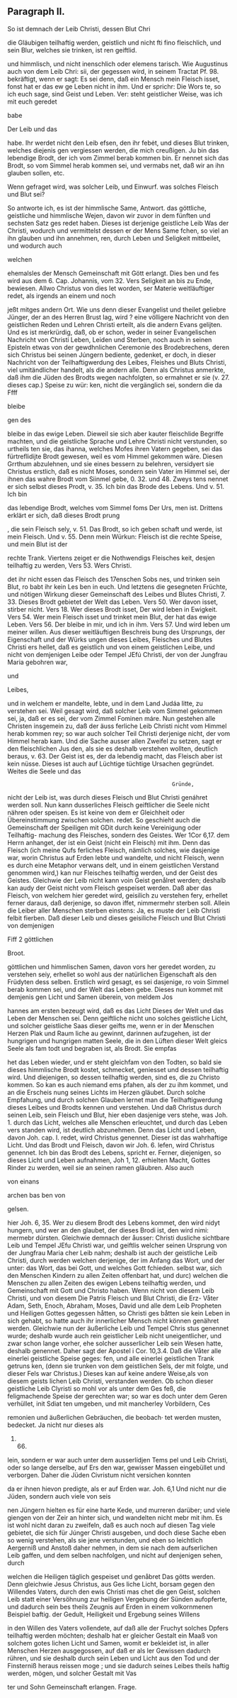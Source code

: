 

<!-- Seite 616 -->

Paragraph II.
-------------

So ist demnach der Leib Christi, dessen Blut Chri

die Gläubigen teilhaftig werden, geistlich und nicht fti fino fleischlich, und sein Blur, welches sie trinken, ist ren geiftlid.

und himmlisch, und nicht inenschlich oder elemens tarisch. Wie Augustinus auch von dem Leib Chri: sii, der gegessen wird, in seinem Tractat Pf. 98. bekräftigt, wenn er sagt: Es sei denn, daß ein Mensch mein Fleisch isset, fonst hat er das ew ge Leben nicht in ihm. Und er sprichr: Die Wors te, so ich euch sage, sind Geist und Leben. Ver:  steht geistlicher Weise, was ich mit euch geredet

babe

Der Leib und das
<!-- Seite 617 -->
habe. Ihr werdet nicht den Leib efsen, den ihr febėt, und dieses Blut trinken, welches diejenis gen vergiessen werden, die mich creußigen. Ju bin das lebendige Brodt, der ich vom Zimmel berab kommen bin. Er nennet sich das Brodt, so vom Simmel herab kommen sei, und vermabs net, daß wir an ihn glauben sollen, etc.

Wenn gefraget wird, was solcher Leib, und Einwurf. was solches Fleisch und Blut sei?

So antworte ich, es ist der himmlische Same, Antwort. das göttliche, geistliche und himmlische Wejen, davon wir zuvor in dem fünften und sechsten Satz ges redet haben. Dieses ist derjenige geistliche Leib Was der Christi, wodurch und vermittelst dessen er der Mens Same fchen, so viel an ihn glauben und ihn annehmen, ren, durch Leben und Seligkeit mittbeilet, und wodurch auch

welchen

ehemalsles der Mensch Gemeinschaft mit Gött erlangt. Dies ben und fes wird aus dem 6. Cap. Johannis, vom 32. Vers Seligkeit an bis zu Ende, bewiesen. Allwo Christus von dies let worden, ser Materie weitläuftiger redet, als irgends an einem und noch

jeßt mitges andern Ort. Wie uns denn dieser Evangelist und theilet geliebre Jünger, der an des Herren Brust lag, wird ? eine völligere Nachricht von den geistlichen Reden und Lehren Christi erteilt, als die andern Evans gelijten. Und es ist merkrürdig, daß, ob er schon, weder in seiner Evangelischen Nachricht von Christi Leben, Leiden und Sterben, noch auch in seinen Episteln etwas von der gewdhnlichen Ceremonie des Brodebrechens, deren sich Christus bei seinen Júngern bediente, gedenket, er doch, in dieser Nachricht von der Teilhaftigwerdung des Leibes, Fleishes und Bluts Christi, viel umitändlicher handelt, als die andern alle. Denn als Christus anmerkte, daß ihm die Jüden des Brodts wegen nachfolgten, so ermahnet er sie (v. 27. dieses cap.) Speise zu wür: ken, nicht die vergänglich sei, sondern die da Ffff

bleibe

gen des
<!-- Seite 618 -->
bleibe in das ewige Leben. Dieweil sie sich aber kauter fleischlide Begriffe machten, und die geistliche Sprache und Lehre Christi nicht verstunden, so urtheils ten sie, das ihanna, welches Mofes ihren Vatern gegeben, sei das fürtreflidijte Brodt gewesen, weil es vom Himmel gekommen wäre. Diesen Grrthum abzulehnen, und sie eines bessern zu belehren, versidyert sie Christus erstlich, daß es nicht Moses, sondern sein Vater im Himmel sei, der ihnen das wahre Brodt vom Siinmel gebe, 0. 32. und 48. Zweys tens nennet er sich selbst dieses Prodt, v. 35. Ich bin das Brode des Lebens. Und v. 51. Ich bin

das lebendige Brodt, welches vom Simmel foms Der Urs, men ist. Drittens erklärt er sich, daß dieses Brodt prung

, die sein Fleisch sely, v. 51. Das Brodt, so ich geben schaft und werde, ist mein Fleisch. Und v. 55. Denn mein Würkun: Fleisch ist die rechte Speise, und mein Blut ist der

rechte Trank. Viertens zeiget er die Nothwendigs Fleisches keit, desjen teilhaftig zu werden, Vers 53. Wers Christi.

det ihr nicht essen das Fleisch des 17enschen Sobs nes, und trinken sein Blut, ro babt ihr kein Les ben in euch. Und letztens die gesegneten Früchte, und nötigen Wirkung dieser Gemeinschaft des Leibes und Blutes Christi, 7. 33. Dieses Brodt gebietet der Welt das Leben. Vers 50. Wer davon isset, stirber nicht. Vers 18. Wer dieses Brodt isset, Der wird leben in Ewigkeit. Vers 54. Wer mein Fleisch isset und trinket mein Blut, der hat das ewige Leben. Vers 56. Der bleibe in mir, und ich in ihm. Vers 57. Und wird leben um meiner willen. Aus dieser weitläuftigen Beschreis bung des Ursprungs, der Eigenschaft und der Würks ungen dieses Leibes, Fleisches und Blutes Christi ers hellet, daß es geistlich und von einem geistlichen Leibe, und nicht von demjenigen Leibe oder Tempel JEfú Christi, der von der Jungfrau Maria gebohren war,

und

Leibes,
<!-- Seite 619 -->
 und in welchem er mandelte, lebte, und in dem Land
Judáa litte, zu verstehen sei. Weil gesagt wird,
daß solcher Leib vom Simmel gekommen sei, ja,
daß er es sei, der vom Zimmel Fominen máre.
Nun gestehen alle Christen insgemein zu, daß der äuss
ferliche Leib Christi nicht vom Himmel herab kommen
rey; so war auch solcher Teil Christi derjenige nicht,
der vom Himmel herab kam. Und die Sache ausser
allen Zweifel zu setzen, sagt er den fleischlichen Jus
den, als sie es deshalb verstehen wollten, deutlich beraus,
v. 63. Der Geist ist es, der da lebendig macht,
das Fleisch aber ist kein nüsse. Dieses ist auch auf Lüchtige
tüchtige Ursachen gegründet. Weites die Seele und das

                                                        Gründe,
nicht der Leib ist, was durch dieses Fleisch und Blut Christi
genáhret werden soll. Nun kann dusserliches Fleisch geiftlicher
die Seele nicht nähren oder speisen. Es ist keine von dem er
Gleichheit oder Übereinstimmung zwischen solchen. redet.
So geschieht auch die Gemeinschaft der Speiligen mit
GDit durch keine Vereinigung oder Teilhaftig-
machung des Fleisches, sondern des Geistes. Wer 1Cor 6,17.
dem Herrn anhanget, der ist ein Geist (nicht ein
Fleisch) mit ihm. Denn das Fleisch (ich meine Qufs
ferliches Fleisch, nämlich solches, wie dasjenige war,
worin Christus auf Erden lebte und wandelte, und
nicht Fleisch, wenn es durch eine Metaphor verwans
delt, und in einem geistlichen Verstand genommen
wird,) kan nur Fleisches teilhaftig werden, und der
Geist des Geistes. Gleichwie der Leib nicht kann voin
Geist genålret werden; deshalb kan audy der Geist nicht
vom Fleisch gespeiset werden. Daß aber das Fleisch,
von welchem hier geredet wird, geisilich zu verstehen
fery, erhellet ferner daraus, daß derjenige, so davon
iffet, nimmermehr sterben soll. Allein die Leiber aller
Menschen sterben einstens: Ja, es muste der Leib
Christi felbit fierben. Daß dieser Leib und dieses
geisiliche Fleisch und Blut Christi von demjenigen

Fiff 2 göttlichen



Broot.
<!-- Seite 620 -->
göttlichen und himmlischen Samen, davon vors her geredet worden, zu verstehen seiy, erhellet so wohl aus der natürlichen Eigenschaft als den Früdyten dess selben. Erstlich wird gesagt, es sei dasjenige, ro voin Simmel berab kommen sei, und der Welt das Leben gebe. Dieses nun kommet mit demjenis gen Licht und Samen überein, von meldem Jos

hannes am ersten bezeugt wird, daß es das Licht Dieses der Welt und das Leben der Menschen sei. Denn geiftliche nicht uno solches geistliche Licht, und solcher geistliche Saas dieser geifts me, wenn er in der Menschen Herzen Plak und Raum liche au gewinnt, darinnen aufzugehen, ist der hungrigen und hungrigen matten Seele, die in den Lüften dieser Welt gleics Seele als fam todt und begraben ist, als Brodt. Sie empfas

het das Leben wieder, und er steht gleichfam von den Todten, so bald sie dieses himmlische Brodt kostet, schmecket, geniesset und dessen teilhaftig wird. Und diejenigen, so dessen teilhaftig werden, sind es, die zu Christo kommen. So kan es auch niemand ems pfahen, als der zu ihm kommet, und an die Erscheis nung seines Lichts im Herzen gläubet. Durch solche Empfahung, und durch solchen Glauben lernet man die Teilhaftigwerdung dieses Leibes und Brodts kennen und verstehen. Und daß Christus durch seinen Leib, sein Fleisch und Blut, hier eben dasjenige vers stehe, was Joh. 1. durch das Licht, welches alle Menschen erleuchtet, und durch das Leben vers standen wird, ist deutlich abzunehmen. Denn das Licht und Leben, davon Joh. cap. I. redet, wird Christus genennet. Dieser ist das wahrhaftige Licht. Und das Brodt und Fleisch, davon wir Joh. 6. lefen, wird Christus genennet. Ich bin das Brodt des Lebens, spricht er. Ferner, diejenigen, so dieses Licht und Leben aufnahmen, Joh 1, 12. erhielten Macht, Gottes Rinder zu werden, weil sie an seinen ramen gläubren. Also auch



von einans


archen bas ben von

gelsen.
<!-- Seite 621 -->
hier Joh. 6, 35. Wer zu diesem Brodt des Lebens kommet, den wird nidyt hungern, und wer an den glaubet, der dieses Brodi ist, den wird nimi: mermebr dúrsten. Gleichwie demnach der åusser: Christi dusliche sichtbare Leib und Tempel JEfu Christi war, und geiftlis welcher seinen Ursprung von der Jungfrau Maria cher Leib nahm; deshalb ist auch der geistliche Leib Christi, durch werden welchen derjenige, der im Anfang das Wort, und der unter: das Wort, das bei Gott, und welches Gott fchieden. selbst war, sich den Menschen Kindern zu allen Zeiten offenbart hat, und durc) welchen die Menschen zu allen Zeiten des ewigen Lebens teilhaftig werden, und Gemeinschaft mit Gott und Christo haben. Wenn nicht von diesem Leib Christi, und von diesem Die Patris Fleisch und Blut Christi, die Erz- Våter Adam, Seth, Enoch, Abraham, Moses, David und alle dem Leib Propheten und Heiligen Gottes gegessen håtten, so Christi ges båtten sie kein Leben in sich gehabt, so hatte auch ihr innerlicher Mensch nicht können genähret werden. Gleichwie nun der äußerliche Leib und Tempel Chris stus genennet wurde; deshalb wurde auch rein geistlicher Leib nicht uneigentlicher, und zwar schon lange vorher, ehe solcher ausserlicher Leib sein Wesen hatte, deshalb genennet. Daher sagt der Apostel i Cor. 10,3.4. Daß die Våter alle einerlei geistliche Speise geges: fen, und alle einerlei geistlichen Trank getruns ken, (denn sie trunken von dem geistlichen Sels, der mit folgte, und dieser Fels war Christus.) Dieses kan auf keine andere Weise,als von diesem geists lichen Leib Christi, verstanden werden. Ob schon dieser geistliche Leib Clyristi so mohl vor als unter dem Ges feß, die feligmachende Speise der gerechten war; so war es doch unter dem Geren verhüllet, init Sdiat ten umgeben, und mit mancherley Vorbildern, Ces

remonien und äußerlichen Gebräuchen, die beobach· tet werden musten, bedecket. Ja nicht nur dieses als

1.  66.
<!-- Seite 622 -->
lein, sondern er war auch unter dem ausserlídjen Tems pel und Leib Christi, oder so lange derselbe, auf Ers den war, gewisser Massen eingebüllet und verborgen. Daher die Jüden Civristum nicht versichen konnten

da er ihnen hievon predigte, als er auf Erden war. Joh. 6,1 Und nicht nur die Jüden, sondern auch viele von seis

nen Jüngern hielten es für eine harte Kede, und murreren darüber; und viele giengen von der Zeir an hinter sich, und wandelten nicht mebr mit ihm. Es ist wohl nicht daran zu zweifeln, daß es auch noch auf diesen Tag viele gebietet, die sich für Júnger Christi ausgeben, und doch diese Sache eben so wenig verstehen, als sie jene verstunden, und eben so leichtlich Aergerniß und Anstoß daher nehmen, in dem sie nach dem aufserlichen Leib gaffen, und dem selben nachfolgen, und nicht auf denjenigen sehen, durch

welchen die Heiligen täglich gespeiset und genåbret Das götts werden. Denn gleichwie Jesus Christus, aus Ges liche Licht, borsam gegen den Willendes Vaters, durch den ewis Christi mas chet die gen Geist, solchen Leib statt einer Versöhnung zur heiligen Vergebung der Sünden aufopferte, und dadurch sein bes theils Zeugnis auf Erden in einem volkornmenen Beispiel baftig. der Gedult, Heiligkeit und Ergebung seines Willens

in den Willen des Vaters vollendete, auf daß alle der Fruchyt solches Dpfers teilhaftig werden möchten; deshalb hat er gleicher Gestalt ein Maaß von solchem gotes lichen Licht und Samen, womit er bekleidet ist, in aller Menschen Herzen ausgegossen, auf daß er als ler Gewissen dadurch rühren, und sie deshalb durch sein Leben und Licht aus den Tod und der Finsterniß heraus reissen moge ; und sie dadurch seines Leibes theils haftig werden, mögen, und solcher Gestalt mit Vas

ter und Sohn Gemeinschaft erlangen. Frage.
